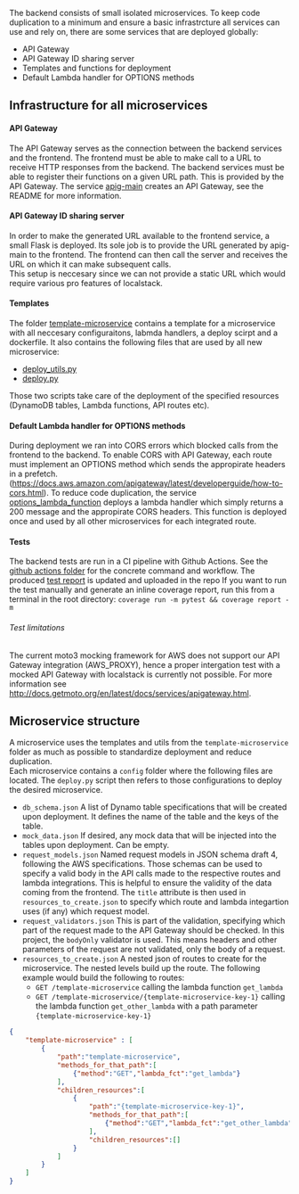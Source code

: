 The backend consists of small isolated microservices. To keep code duplication to a minimum and ensure a basic infrastrcture all services can use and rely on, there are some services that are deployed globally:
- API Gateway
- API Gateway ID sharing server
- Templates and functions for deployment
- Default Lambda handler for OPTIONS methods

## Infrastructure for all microservices

#### API Gateway
The API Gateway serves as the connection between the backend services and the frontend. The frontend must be able to make call to a URL to receive HTTP responses from the backend. The backend services must be able to register their functions on a given URL path. This is provided by the API Gateway. The service [apig-main](./apig-main/) creates an API Gateway, see the README for more information.

#### API Gateway ID sharing server
In order to make the generated URL available to the frontend service, a small Flask is deployed. Its sole job is to provide the URL generated by apig-main to the frontend. The frontend can then call the server and receives the URL on which it can make subsequent calls.  
This setup is neccesary since we can not provide a static URL which would require various pro features of localstack.

#### Templates
The folder [template-microservice](./template-microservice/) contains a template for a microservice with all neccesary configuraitons, labmda handlers, a deploy scirpt and a dockerfile. It also contains the following files that are used by all new microservice:
- [deploy_utils.py](./template-microservice/deploy_utils.py)
- [deploy.py](./template-microservice/deploy.py)

Those two scripts take care of the deployment of the specified resources (DynamoDB tables, Lambda functions, API routes etc).

#### Default Lambda handler for OPTIONS methods
During deployment we ran into CORS errors which blocked calls from the frontend to the backend. To enable CORS with API Gateway, each route must implement an OPTIONS method which sends the appropirate headers in a prefetch. (https://docs.aws.amazon.com/apigateway/latest/developerguide/how-to-cors.html). To reduce code duplication, the service [options_lambda_function](./options_lambda_function/) deploys a lambda handler which simply returns a 200 message and the appropirate CORS headers. This function is deployed once and used by all other microservices for each integrated route.

#### Tests
The backend tests are run in a CI pipeline with Github Actions. See the [github actions folder](../.github/workflows/code_quality.yml) for the concrete command and workflow. The produced [test report](../.qodana/code-coverage/) is updated and uploaded in the repo
If you want to run the test manually and generate an inline coverage report, run this from a terminal in the root directory:
`coverage run -m pytest && coverage report -m`

###### Test limitations
The current moto3 mocking framework for AWS does not support our API Gateway integration (AWS_PROXY), hence a proper intergation test with a mocked API Gateway with localstack is currently not possible. For more information see http://docs.getmoto.org/en/latest/docs/services/apigateway.html.


## Microservice structure
A microservice uses the templates and utils from the `template-microservice` folder as much as possible to standardize deployment and reduce duplication.  
Each microservice contains a `config` folder where the following files are located. The `deploy.py` script then refers to those configurations to deploy the desired microservice.

- `db_schema.json` A list of Dynamo table specifications that will be created upon deployment. It defines the name of the table and the keys of the table.
- `mock_data.json` If desired, any mock data that will be injected into the tables upon deployment. Can be empty.
- `request_models.json` Named request models in JSON schema draft 4, following the AWS specifications. Those schemas can be used to specify a valid body in the API calls made to the respective routes and lambda integrations. This is helpful to ensure the validity of the data coming from the frontend. The `title` attribute is then used in `resources_to_create.json` to specify which route and lambda integartion uses (if any) which request model.
- `request_validators.json` This is part of the validation, specifying which part of the request made to the API Gateway should be checked. In this project, the `bodyOnly` validator is used. This means headers and other parameters of the request are not validated, only the body of a request.
- `resources_to_create.json` A nested json of routes to create for the microservice. The nested levels build up the route. The following example would build the following to routes:  
    - `GET /template-microservice` calling the lambda function `get_lambda`
    - `GET /template-microservice/{template-microservice-key-1}` calling the lambda function `get_other_lambda` with a path parameter `{template-microservice-key-1}`
```json
{
    "template-microservice" : [
        {
            "path":"template-microservice",
            "methods_for_that_path":[
                {"method":"GET","lambda_fct":"get_lambda"}
            ],
            "children_resources":[
                {
                    "path":"{template-microservice-key-1}",
                    "methods_for_that_path":[
                        {"method":"GET","lambda_fct":"get_other_lambda"}
                    ],
                    "children_resources":[]
                }
            ]
        }        
    ]
}
```
